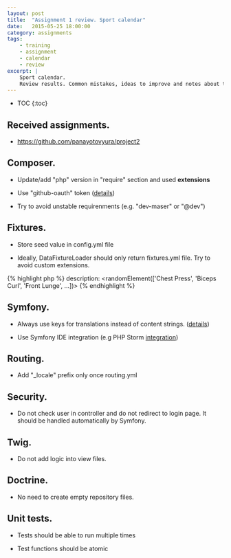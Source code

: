 ```yaml
---
layout: post
title:  "Assignment 1 review. Sport calendar"
date:   2015-05-25 18:00:00
category: assignments
tags:
    - training
    - assignment
    - calendar
    - review
excerpt: |
    Sport calendar.
    Review results. Common mistakes, ideas to improve and notes about this assignment.
---
```

* TOC
{:toc}

## Received assignments.

* https://github.com/panayotovyura/project2

## Composer.

* Update/add "php" version in "require" section and used **extensions**

* Use "github-oauth" token ([details][composer-gh-token])

* Try to avoid unstable requirenments (e.g. "dev-maser" or "@dev")

## Fixtures.

* Store seed value in config.yml file

* Ideally, DataFixtureLoader should only return fixtures.yml file. Try to avoid custom extensions.

{% highlight php %}
description: <randomElement(['Chest Press', 'Biceps Curl', 'Front Lunge', ...])>
{% endhighlight %}

## Symfony.

* Always use keys for translations instead of content strings. ([details][sf-bp-keys])

* Use Symfony IDE integration (e.g PHP Storm [integration][phpstorm-integration])

## Routing.

* Add "_locale" prefix only once routing.yml

## Security.

* Do not check user in controller and do not redirect to login page. It should be handled automatically by Symfony.

## Twig.

* Do not add logic into view files.

## Doctrine.

* No need to create empty repository files.

## Unit tests.

* Tests should be able to run multiple times

* Test functions should be atomic

[composer-gh-token]:        https://getcomposer.org/doc/articles/troubleshooting.md#api-rate-limit-and-oauth-tokens
[sf-bp-keys]:               http://symfony.com/doc/current/best_practices/i18n.html
[phpstorm-integration]:     https://confluence.jetbrains.com/display/PhpStorm/Symfony+Development+using+PhpStorm